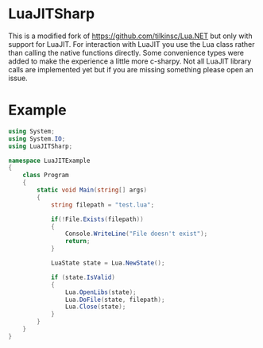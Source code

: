 # LuaJITSharp
This is a modified fork of https://github.com/tilkinsc/Lua.NET but only with support for LuaJIT. For interaction with LuaJIT you use the Lua class rather than calling the native functions directly. Some convenience types were added to make the experience a little more c-sharpy. Not all LuaJIT library calls are implemented yet but if you are missing something please open an issue.

# Example
```csharp
using System;
using System.IO;
using LuaJITSharp;

namespace LuaJITExample
{
    class Program
    {
        static void Main(string[] args)
        {
            string filepath = "test.lua";

            if(!File.Exists(filepath))
            {
                Console.WriteLine("File doesn't exist");
                return;
            }

            LuaState state = Lua.NewState();            

            if (state.IsValid)
            {
                Lua.OpenLibs(state);
                Lua.DoFile(state, filepath);
                Lua.Close(state);
            }
        }
    }
}
```